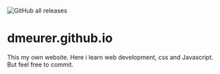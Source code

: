 ![GitHub all releases](https://img.shields.io/github/downloads/DMeurer/DMeurer.github.io/total)

# dmeurer.github.io
This my own website. Here i learn web development, css and Javascript. But feel free to commit.
